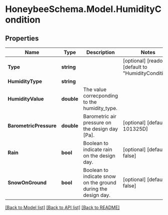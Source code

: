 
# HoneybeeSchema.Model.HumidityCondition

## Properties

Name | Type | Description | Notes
------------ | ------------- | ------------- | -------------
**Type** | **string** |  | [optional] [readonly] [default to "HumidityCondition"]
**HumidityType** | **string** |  | 
**HumidityValue** | **double** | The value correcponding to the humidity_type. | 
**BarometricPressure** | **double** | Barometric air pressure on the design day [Pa]. | [optional] [default to 101325D]
**Rain** | **bool** | Boolean to indicate rain on the design day. | [optional] [default to false]
**SnowOnGround** | **bool** | Boolean to indicate snow on the ground during the design day. | [optional] [default to false]

[[Back to Model list]](../README.md#documentation-for-models)
[[Back to API list]](../README.md#documentation-for-api-endpoints)
[[Back to README]](../README.md)

